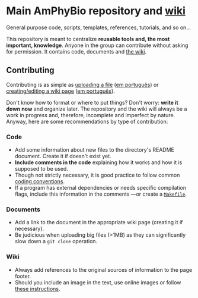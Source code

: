 # Main AmPhyBio repository and [wiki](https://github.com/amphybio/main/wiki)
General purpose code, scripts, templates, references, tutorials, and so on...

This repository is meant to centralize **reusable tools and, the most important, knowledge**. Anyone in the group can contribute without asking for permission. It contains code, documents and [the wiki](https://github.com/amphybio/main/wiki).

## Contributing
Contributing is as simple as [uploading a file](https://help.github.com/en/articles/adding-a-file-to-a-repository) ([em português](https://help.github.com/pt/articles/adding-a-file-to-a-repository)) or [creating/editing a wiki page](https://help.github.com/en/articles/adding-or-editing-wiki-pages) ([em português](https://help.github.com/pt/articles/adding-or-editing-wiki-pages)).

Don't know how to format or where to put things? Don't worry: **write it down now** and organize later. The repository and the wiki will always be a work in progress and, therefore, incomplete and imperfect by nature. Anyway, here are some recommendations by type of contribution:

### Code
- Add some information about new files to the directory's README document. Create it if doesn't exist yet.
- **Include comments in the code** explaining how it works and how it is supposed to be used.
- Though not strictly necessary, it is good practice to follow common [coding conventions](https://en.wikipedia.org/wiki/Coding_conventions).
- If a program has external dependencies or needs specific compilation flags, include this information in the comments —or create a [```Makefile```](https://wikipedia.org/wiki/Makefile).

### Documents
- Add a link to the document in the appropriate wiki page (creating it if necessary).
- Be judicious when uploading big files (>1MB) as they can significantly slow down a `git clone` operation.

### Wiki
- Always add references to the original sources of information to the page footer.
- Should you include an image in the text, use online images or follow [these instructions](https://github.com/amphybio/main/wiki/Adding-images-in-a-wiki-page).
